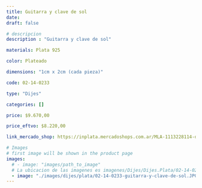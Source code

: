 ```yaml
---
title: Guitarra y clave de sol
date: 
draft: false

# descripcion
description : "Guitarra y clave de sol"

materials: Plata 925

color: Plateado

dimensions: "1cm x 2cm (cada pieza)"

code: 02-14-0233

type: "Dijes"

categories: []

price: $9.670,00

price_eftvo: $8.220,00

link_mercado_shop: https://inplata.mercadoshops.com.ar/MLA-1113228114-dije-guitarra-y-clave-de-sol-plata-925-_JM

# Images
# first image will be shown in the product page
images:
  # - image: "images/path_to_image"
  # La ubicacion de las imagenes es imagenes/Dijes/Dijes.Plata/02-14-0233-guitarra-y-clave-de-sol
  - image: "./images/dijes/plata/02-14-0233-guitarra-y-clave-de-sol.JPG"
---
```

